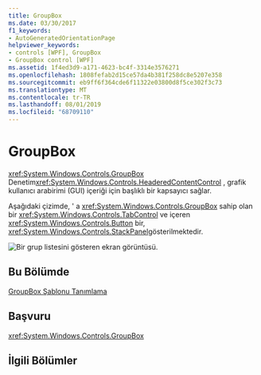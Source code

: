 ```yaml
---
title: GroupBox
ms.date: 03/30/2017
f1_keywords:
- AutoGeneratedOrientationPage
helpviewer_keywords:
- controls [WPF], GroupBox
- GroupBox control [WPF]
ms.assetid: 1f4ed3d9-a171-4623-bc4f-3314e3576271
ms.openlocfilehash: 1808fefab2d15ce57da4b381f258dc8e5207e358
ms.sourcegitcommit: eb9ff6f364cde6f11322e03800d8f5ce302f3c73
ms.translationtype: MT
ms.contentlocale: tr-TR
ms.lasthandoff: 08/01/2019
ms.locfileid: "68709110"
---
```

# <a name="groupbox"></a>GroupBox
<xref:System.Windows.Controls.GroupBox> Denetim<xref:System.Windows.Controls.HeaderedContentControl> , grafik kullanıcı arabirimi (GUI) içeriği için başlıklı bir kapsayıcı sağlar.  
  
 Aşağıdaki çizimde, ' a <xref:System.Windows.Controls.GroupBox> sahip olan bir <xref:System.Windows.Controls.TabControl> ve içeren <xref:System.Windows.Controls.Button> bir, <xref:System.Windows.Controls.StackPanel>gösterilmektedir.  
  
 ![Bir grup listesini gösteren ekran görüntüsü.](./media/groupbox/groupbox-tab-button-stackpanel.jpg)  
  
## <a name="in-this-section"></a>Bu Bölümde  
 [GroupBox Şablonu Tanımlama](how-to-define-a-groupbox-template.md)  
  
## <a name="reference"></a>Başvuru  
 <xref:System.Windows.Controls.GroupBox>  
  
## <a name="related-sections"></a>İlgili Bölümler
